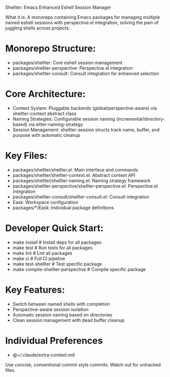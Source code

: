 Shellter: Emacs Enhanced Eshell Session Manager

What it is: A monorepo containing Emacs packages for managing multiple named eshell sessions with perspective.el integration, solving the pain of juggling shells across projects.

# Monorepo Structure:
- packages/shellter: Core eshell session management
- packages/shellter-perspective: Perspective.el integration
- packages/shellter-consult: Consult integration for enhanced selection

# Core Architecture:
- Context System: Pluggable backends (global/perspective-aware) via shellter-context abstract class
- Naming Strategies: Configurable session naming (incremental/directory-based) via ellter-naming-strategy
- Session Management: shellter-session structs track name, buffer, and purpose with automatic cleanup

# Key Files:
- packages/shellter/shellter.el: Main interface and commands
- packages/shellter/shellter-context.el: Abstract context API
- packages/shellter/shellter-naming.el: Naming strategy framework
- packages/shellter-perspective/shellter-perspective.el: Perspective.el integration
- packages/shellter-consult/shellter-consult.el: Consult integration
- Eask: Workspace configuration
- packages/*/Eask: Individual package definitions

# Developer Quick Start:
- make install  # Install deps for all packages
- make test     # Run tests for all packages
- make lint     # Lint all packages
- make ci       # Full CI pipeline
- make test-shellter  # Test specific package
- make compile-shellter-perspective  # Compile specific package

# Key Features:
- Switch between named shells with completion
- Perspective-aware session isolation
- Automatic session naming based on directories
- Clean session management with dead buffer cleanup

# Individual Preferences
- @~/.claude/extra-context.md

Use concise, conventional commit style commits. Watch out for untracked files.
